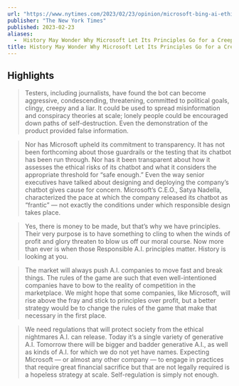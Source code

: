 ```yaml
---
url: "https://www.nytimes.com/2023/02/23/opinion/microsoft-bing-ai-ethics.html"
publisher: "The New York Times"
published: 2023-02-23
aliases:
  -  History May Wonder Why Microsoft Let Its Principles Go for a Creepy, Clingy Bot
title: History May Wonder Why Microsoft Let Its Principles Go for a Creepy, Clingy Bot
---
```


## Highlights
> Testers, including journalists, have found the bot can become aggressive, condescending, threatening, committed to political goals, clingy, creepy and a liar. It could be used to spread misinformation and conspiracy theories at scale; lonely people could be encouraged down paths of self-destruction. Even the demonstration of the product provided false information.

> Nor has Microsoft upheld its commitment to transparency. It has not been forthcoming about those guardrails or the testing that its chatbot has been run through. Nor has it been transparent about how it assesses the ethical risks of its chatbot and what it considers the appropriate threshold for “safe enough.” Even the way senior executives have talked about designing and deploying the company’s chatbot gives cause for concern. Microsoft’s C.E.O., Satya Nadella, characterized the pace at which the company released its chatbot as “frantic” — not exactly the conditions under which responsible design takes place.

> Yes, there is money to be made, but that’s why we have principles. Their very purpose is to have something to cling to when the winds of profit and glory threaten to blow us off our moral course. Now more than ever is when those Responsible A.I. principles matter. History is looking at you.

> The market will always push A.I. companies to move fast and break things. The rules of the game are such that even well-intentioned companies have to bow to the reality of competition in the marketplace. We might hope that some companies, like Microsoft, will rise above the fray and stick to principles over profit, but a better strategy would be to change the rules of the game that make that necessary in the first place.

> We need regulations that will protect society from the ethical nightmares A.I. can release. Today it’s a single variety of generative A.I. Tomorrow there will be bigger and badder generative A.I., as well as kinds of A.I. for which we do not yet have names. Expecting Microsoft — or almost any other company — to engage in practices that require great financial sacrifice but that are not legally required is a hopeless strategy at scale. Self-regulation is simply not enough.

